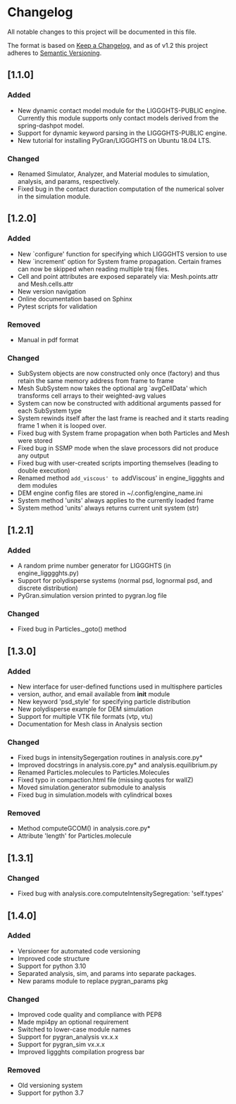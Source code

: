# Changelog
All notable changes to this project will be documented in this file.

The format is based on [Keep a Changelog](https://keepachangelog.com/en/1.0.0/),
and as of v1.2 this project adheres to [Semantic Versioning](https://semver.org/spec/v2.0.0.html).

## [1.1.0]
### Added

- New dynamic contact model module for the LIGGGHTS-PUBLIC engine. Currently this module supports only contact models derived from the spring-dashpot model.
- Support for dynamic keyword parsing in the LIGGGHTS-PUBLIC engine.
- New tutorial for installing PyGran/LIGGGHTS on Ubuntu 18.04 LTS.

### Changed
- Renamed Simulator, Analyzer, and Material modules to simulation, analysis, and params, respectively.
- Fixed bug in the contact duraction computation of the numerical solver in the simulation module.

## [1.2.0]
### Added
- New `configure' function for specifying which LIGGGHTS version to use
- New `increment' option for System frame propagation. Certain frames can now be skipped when reading multiple traj files.
- Cell and point attributes are exposed separately via: Mesh.points.attr and Mesh.cells.attr
- New version navigation
- Online documentation based on Sphinx
- Pytest scripts for validation

### Removed
- Manual in pdf format

### Changed
- SubSystem objects are now constructed only once (factory) and thus retain the same memory address from frame to frame
- Mesh SubSystem now takes the optional arg `avgCellData' which transforms cell arrays to their weighted-avg values
- System can now be constructed with additional arguments passed for each SubSystem type
- System rewinds itself after the last frame is reached and it starts reading frame 1 when it is looped over.
- Fixed bug with System frame propagation when both Particles and Mesh were stored
- Fixed bug in SSMP mode when the slave processors did not produce any output 
- Fixed bug with user-created scripts importing themselves (leading to double execution)
- Renamed method `add_viscous' to `addViscous' in engine_liggghts and dem modules
- DEM engine config files are stored in ~/.config/engine_name.ini
- System method 'units' always applies to the currently loaded frame
- System method 'units' always returns current unit system (str) 

## [1.2.1]
### Added
- A random prime number generator for LIGGGHTS (in engine_ligggghts.py)
- Support for polydisperse systems (normal psd, lognormal psd, and discrete distribution)
- PyGran.simulation version printed to pygran.log file

### Changed
- Fixed bug in Particles._goto() method

## [1.3.0]
### Added
- New interface for user-defined functions used in multisphere particles
- version, author, and email available from __init__ module
- New keyword 'psd_style' for specifying particle distribution
- New polydisperse example for DEM simulation
- Support for multiple VTK file formats (vtp, vtu)
- Documentation for Mesh class in Analysis section

### Changed
- Fixed bugs in intensitySegergation routines in analysis.core.py*
- Improved docstrings in analysis.core.py* and analysis.equilibrium.py
- Renamed Particles.molecules to Particles.Molecules
- Fixed typo in compaction.html file (missing quotes for wallZ)
- Moved simulation.generator submodule to analysis
- Fixed bug in simulation.models with cylindrical boxes

### Removed
- Method computeGCOM() in analysis.core.py*
- Attribute 'length' for Particles.molecule

## [1.3.1]
### Changed
- Fixed bug with analysis.core.computeIntensitySegregation: 'self.types'

## [1.4.0]
### Added
- Versioneer for automated code versioning
- Improved code structure 
- Support for python 3.10
- Separated analysis, sim, and params into separate packages.
- New params module to replace pygran_params pkg

### Changed
- Improved code quality and compliance with PEP8
- Made mpi4py an optional requirement
- Switched to lower-case module names
- Support for pygran_analysis vx.x.x
- Support for pygran_sim vx.x.x
- Improved liggghts compilation progress bar

### Removed
- Old versioning system
- Support for python 3.7
